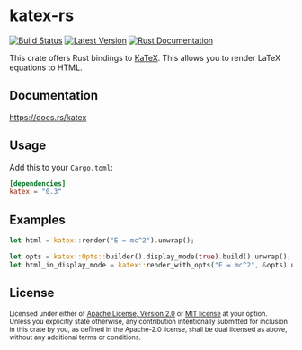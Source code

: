 # katex-rs

[![Build Status](https://github.com/xu-cheng/katex-rs/workflows/build/badge.svg)](https://github.com/xu-cheng/katex-rs/actions)
[![Latest Version](https://img.shields.io/crates/v/katex.svg)](https://crates.io/crates/katex)
[![Rust Documentation](https://docs.rs/katex/badge.svg)](https://docs.rs/katex)

This crate offers Rust bindings to [KaTeX](https://katex.org). This allows you to render LaTeX equations to HTML.

## Documentation

<https://docs.rs/katex>

## Usage

Add this to your `Cargo.toml`:

```toml
[dependencies]
katex = "0.3"
```

## Examples

```rust
let html = katex::render("E = mc^2").unwrap();

let opts = katex::Opts::builder().display_mode(true).build().unwrap();
let html_in_display_mode = katex::render_with_opts("E = mc^2", &opts).unwrap();
```

## License

<sup>
Licensed under either of <a href="LICENSE-APACHE">Apache License, Version 2.0</a> or <a href="LICENSE-MIT">MIT license</a> at your option.
</sup>
<br>
<sub>
Unless you explicitly state otherwise, any contribution intentionally submitted for inclusion in this crate by you, as defined in the Apache-2.0 license, shall be dual licensed as above, without any additional terms or conditions.
</sub>
